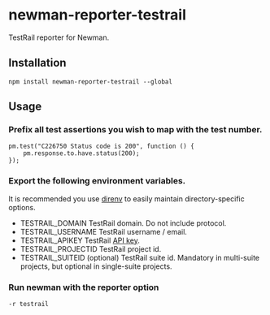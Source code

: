 # newman-reporter-testrail

TestRail reporter for Newman.

## Installation

```
npm install newman-reporter-testrail --global
```

## Usage

### Prefix all test assertions you wish to map with the test number.
```
pm.test("C226750 Status code is 200", function () {
    pm.response.to.have.status(200);
});
```
### Export the following environment variables.

It is recommended you use [direnv](https://github.com/direnv/direnv) to easily maintain directory-specific options.

* TESTRAIL_DOMAIN
TestRail domain.  Do not include protocol.
* TESTRAIL_USERNAME
TestRail username / email.
* TESTRAIL_APIKEY
TestRail [API key](http://docs.gurock.com/testrail-api2/accessing#username_and_api_key).
* TESTRAIL_PROJECTID
TestRail project id.
* TESTRAIL_SUITEID (optional)
TestRail suite id.  Mandatory in multi-suite projects, but optional in single-suite projects. 

### Run newman with the reporter option
```
-r testrail
```